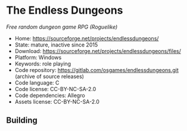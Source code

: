 # The Endless Dungeons

_Free random dungeon game RPG (Roguelike)_

- Home: https://sourceforge.net/projects/endlessdungeons/
- State: mature, inactive since 2015
- Download: https://sourceforge.net/projects/endlessdungeons/files/
- Platform: Windows
- Keywords: role playing
- Code repository: https://gitlab.com/osgames/endlessdungeons.git (archive of source releases)
- Code language: C
- Code license: CC-BY-NC-SA-2.0
- Code dependencies: Allegro
- Assets license: CC-BY-NC-SA-2.0

## Building

